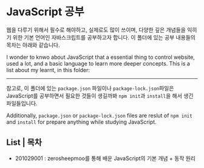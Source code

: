 # JavaScript 공부

웹을 다루기 위해서 필수로 해야하고, 실제로도 많이 쓰이며, 다양한 깊은 개념들을 익히기 위한 기본 언어인 자바스크립트를 공부하고자 합니다. 이 폴더에 있는 공부 내용들의 목차는 아래와 같습니다.

I wonder to knwo about JavaScript that a essential thing to control website, used a lot, and a basic language to learn more deeper concepts. This is a list about my learnt, in this folder:

***

참고로, 이 폴더에 있는 `package.json` 파일이나 `package-lock.json`파일은 JavaScript를 공부하면서 필요한 것들이 생길까봐 `npm init`과 `install`을 해서 생긴 파일들입니다.

Additionally, `package.json` or `package-lock.json` files are reslut of `npm init` and `install`  for prepare anything while studying JavaScript.

## List | 목차

- 201029001 : zerosheepmoo를 통해 배운 JavaScript의 기본 개념 + 동작 원리